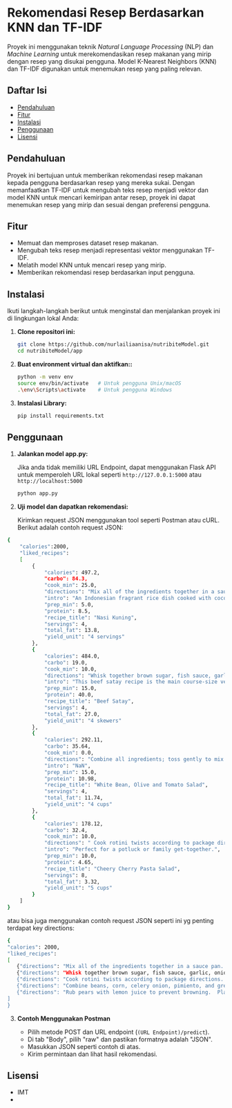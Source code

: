 # Rekomendasi Resep Berdasarkan KNN dan TF-IDF

Proyek ini menggunakan teknik *Natural Language Processing* (NLP) dan *Machine Learning* untuk merekomendasikan resep makanan yang mirip dengan resep yang disukai pengguna. Model K-Nearest Neighbors (KNN) dan TF-IDF digunakan untuk menemukan resep yang paling relevan.

## Daftar Isi
- [Pendahuluan](#pendahuluan)
- [Fitur](#fitur)
- [Instalasi](#instalasi)
- [Penggunaan](#penggunaan)
- [Lisensi](#lisensi)

## Pendahuluan

Proyek ini bertujuan untuk memberikan rekomendasi resep makanan kepada pengguna berdasarkan resep yang mereka sukai. Dengan memanfaatkan TF-IDF untuk mengubah teks resep menjadi vektor dan model KNN untuk mencari kemiripan antar resep, proyek ini dapat menemukan resep yang mirip dan sesuai dengan preferensi pengguna.

## Fitur

- Memuat dan memproses dataset resep makanan.
- Mengubah teks resep menjadi representasi vektor menggunakan TF-IDF.
- Melatih model KNN untuk mencari resep yang mirip.
- Memberikan rekomendasi resep berdasarkan input pengguna.

## Instalasi

Ikuti langkah-langkah berikut untuk menginstal dan menjalankan proyek ini di lingkungan lokal Anda:

1. **Clone repositori ini:**

   ```bash
   git clone https://github.com/nurlailiaanisa/nutribiteModel.git
   cd nutribiteModel/app

2. **Buat environment virtual dan aktifkan::**
   ```bash
   python -m venv env
   source env/bin/activate   # Untuk pengguna Unix/macOS
   .\env\Scripts\activate    # Untuk pengguna Windows

3. **Instalasi Library:**
   ```bash
   pip install requirements.txt

## Penggunaan

1. **Jalankan model app.py:**

   Jika anda tidak memiliki URL Endpoint, dapat menggunakan Flask API untuk memperoleh URL lokal seperti ```http://127.0.0.1:5000``` atau ```http://localhost:5000```
    ```bash
    python app.py

2. **Uji model dan dapatkan rekomendasi:**
   
   Kirimkan request JSON menggunakan tool seperti Postman atau cURL. Berikut adalah contoh request JSON:
```bash
{
    "calories":2000,
    "liked_recipes":
    [
        {
            "calories": 497.2,
            "carbo": 84.3,
            "cook_min": 25.0,
            "directions": "Mix all of the ingredients together in a sauce pan. Set on stove until it begins to boil. Turn heat to low. Cover and cook until rice is done and the water is absorbed. Removed bay leaves and lemon grass before serving.",
            "intro": "An Indonesian fragrant rice dish cooked with coconut milk and turmeric",
            "prep_min": 5.0,
            "protein": 8.5,
            "recipe_title": "Nasi Kuning",
            "servings": 4,
            "total_fat": 13.8,
            "yield_unit": "4 servings"
        },
        {
            "calories": 484.0,
            "carbo": 19.0,
            "cook_min": 10.0,
            "directions": "Whisk together brown sugar, fish sauce, garlic, onion, oil, soy sauce, coriander, ginger, cumin, turmeric, and cayenne pepper in a mixing bowl until smooth.  Bruise lemongrass by hitting it lightly several times with the back of a large chef's knife; mince lemongrass and add to marinade.  Cut beef sirloin into strips about 2 1/2-inches long and 1/8 inch-thick. Stir beef into marinade until beef is completely coated, about 1 minute. Cover the bowl with plastic wrap and marinate in the refrigerator for 2 to 4 hours.  Preheat an outdoor grill for high heat. Lightly oil the grate.  Remove beef from marinade and shake off excess marinade. Thread 1/4 of the meat onto each metal skewer. Discard remaining marinade.  Arrange skewers on the preheated grill; cook until meat stops sticking to the grill, 1 to 2 minutes. Flip skewers and continue cooking until meat is well browned and shows grill marks, 2 to 2 1/2 minutes. Flip skewers once more; cook until meat is still slightly pink, about 2 minutes. Transfer skewers to a platter; let rest for 2 minutes before serving.",
            "intro": "This beef satay recipe is the main course-size version of a fabulous Thai appetizer: strips of beef marinated in Asian spices, skewered, and grilled for a truly amazing combination of flavors. With grilling season still in full swing, you can never have enough new and exciting ways to enjoy beef. Serve with my peanut dipping sauce.",
            "prep_min": 15.0,
            "protein": 40.0,
            "recipe_title": "Beef Satay",
            "servings": 4,
            "total_fat": 27.0,
            "yield_unit": "4 skewers"
        },
        {
            "calories": 292.11,
            "carbo": 35.64,
            "cook_min": 0.0,
            "directions": "Combine all ingredients; toss gently to mix.  Taste and add lemon juice if desired.  Chill until ready to serve.",
            "intro": "NaN",
            "prep_min": 15.0,
            "protein": 10.98,
            "recipe_title": "White Bean, Olive and Tomato Salad",
            "servings": 4,
            "total_fat": 11.74,
            "yield_unit": "4 cups"
        },
        {
            "calories": 178.12,
            "carbo": 32.4,
            "cook_min": 10.0,
            "directions": " Cook rotini twists according to package directions.  Drain and rinse in cold water; drain well.  In a large mixing bowl, combine cooked rotini, cherries, cucumber, carrot and onion; mix well.  In a small bowl, combine salad dressing.  lemon juice, dill and black pepper.  Pour dressing over pasta mixture, tossing to coat.  Cover and refrigerate 1 to 2 hours, or overnight. ",
            "intro": "Perfect for a potluck or family get-together.",
            "prep_min": 10.0,
            "protein": 4.65,
            "recipe_title": "Cheery Cherry Pasta Salad",
            "servings": 8,
            "total_fat": 3.32,
            "yield_unit": "5 cups"
        }
    ]
}
   ```
   atau bisa juga menggunakan contoh request JSON seperti ini yg penting terdapat key directions:
   ```bash
{
   "calories": 2000,
   "liked_recipes": 
   [
      {"directions": "Mix all of the ingredients together in a sauce pan. Set on stove until it begins to boil. Turn heat to low. Cover and cook until rice is done and the water is absorbed. Removed bay leaves and lemon grass before serving."},
      {"directions": "Whisk together brown sugar, fish sauce, garlic, onion, oil, soy sauce, coriander, ginger, cumin, turmeric, and cayenne pepper in a mixing bowl until smooth.  Bruise lemongrass by hitting it lightly several times with the back of a large chef's knife; mince lemongrass and add to marinade.  Cut beef sirloin into strips about 2 1/2-inches long and 1/8 inch-thick. Stir beef into marinade until beef is completely coated, about 1 minute. Cover the bowl with plastic wrap and marinate in the refrigerator for 2 to 4 hours.  Preheat an outdoor grill for high heat. Lightly oil the grate.  Remove beef from marinade and shake off excess marinade. Thread 1/4 of the meat onto each metal skewer. Discard remaining marinade.  Arrange skewers on the preheated grill; cook until meat stops sticking to the grill, 1 to 2 minutes. Flip skewers and continue cooking until meat is well browned and shows grill marks, 2 to 2 1/2 minutes. Flip skewers once more; cook until meat is still slightly pink, about 2 minutes. Transfer skewers to a platter; let rest for 2 minutes before serving."},
      {"directions": "Cook rotini twists according to package directions.  Drain and rinse in cold water; drain well.  In a large mixing bowl, combine cooked rotini, cherries, cucumber, carrot and onion; mix well.  In a small bowl, combine salad dressing.  lemon juice, dill and black pepper.  Pour dressing over pasta mixture, tossing to coat.  Cover and refrigerate 1 to 2 hours, or overnight."},
      {"directions": "Combine beans, corn, celery onion, pimiento, and green pepper.  Moisten to taste with Golden Gate Dressing.  Chill.\n\nGolden Gate Dressing:  Mix dry ingredients:  sugar, dry mustard, salt, flour.  Beat egg with fork in small bowl.  Beat in dry mixture.  Heat vinegar, water and butter in saucepan.  Remove from heat while you gradually add egg mixture, stirring fast.  Then put back to cook, stirring constantly, 2 or 3 minutes, until smooth and thick.  Makes 1-3/4 cups.  Fine for potato, cabbage, tuna or other salads.\n\nNote:  2 egg yolks may be used instead of 1 whole egg."},
      {"directions": "Rub pears with lemon juice to prevent browning.  Place pear halves, cut side down, on steamer rack.  Steam pears 4 to 5 minutes or until tender when pierced with knife tip.  Cool to room temperature; refrigerate to chill.  Puree raspberries in blender or food processor; press through sieve to remove seeds.  Stir sugar into yogurt.  Place yogurt in pastry bag fitted with fine tip or in plastic squeeze-type mustard or ketchup bottle.  Pour about 1/4 cup raspberry puree on each of 4 dessert plates.  Pipe yogurt in spiral design on sauce.  Draw knife from center of plate, spoke-fashion, to create web design.  Place chilled pear half, cut side down, on sauce.  Arrange orange zest on pear.  Garnish plates with mint, if desired."}
   ]
}
   ```

3. **Contoh Menggunakan Postman**

   - Pilih metode POST dan URL endpoint (```(URL Endpoint)/predict```).
   - Di tab "Body", pilih "raw" dan pastikan formatnya adalah "JSON".
   - Masukkan JSON seperti contoh di atas.
   - Kirim permintaan dan lihat hasil rekomendasi.

## Lisensi
- IMT
-
